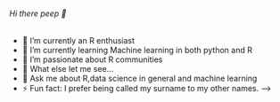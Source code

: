 ###### Hi there peep 🤗
- 🔭 I’m currently an R enthusiast
- 🌱 I’m currently learning Machine learning in both python and R
- 👯 I’m passionate about R communities 
- 🤔 What else let me see...
- 💬 Ask me about R,data science in general and machine learning
- ⚡ Fun fact: I prefer being called my surname to my other names.
-->
